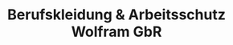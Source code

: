 ---
title: "Berufskleidung & Arbeitsschutz Wolfram GbR"
url: /weimar/berufskleidung-und-arbeitsschutz-wolfram-gbr/
shop: Kleidung
---